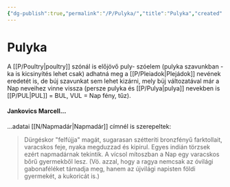 ```yaml
---
{"dg-publish":true,"permalink":"/P/Pulyka/","title":"Pulyka","created":"2023-10-25T02:46","updated":"2025-08-31T02:55"}
---
```



# Pulyka

A [[P/Poultry\|poultry]] szónál is előjövő puly- szóelem (pulyka szavunkban -ka is kicsinyítés lehet csak) adhatná meg a [[P/Pleiadok\|Plejádok]] nevének eredetét is, de búj szavunkat sem lehet kizárni, mely büj változatával már a Nap neveihez vinne vissza (persze pulyka és [[P/Pulya\|pulya]] nevekben is [[P/PUL\|PUL]] = BUL, VUL = Nap fény, tűz).  

#### Jankovics Marcell...

...adatai [[N/Napmadár\|Napmadár]] címnél is szerepeltek:  
> Dürgéskor "felfújja" magát, sugarasan szétteríti bronzfényű farktollait, varacskos feje, nyaka megduzzad és kipirul. Egyes indián törzsek ezért napmadárnak tekintik. A vícsol mítoszban a Nap egy varacskos bőrű gyermekből lesz. (Vö. azzal, hogy a ragya nemcsak az óvilági gabonaféléket támadja meg, hanem az újvilági napisten földi gyermekét, a kukoricát is.)  